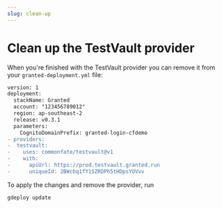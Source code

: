 ```yaml
---
slug: clean-up
---
```


# Clean up the TestVault provider

When you're finished with the TestVault provider you can remove it from your `granted-deployment.yml` file:

```diff
version: 1
deployment:
  stackName: Granted
  account: "123456789012"
  region: ap-southeast-2
  release: v0.3.1
  parameters:
    CognitoDomainPrefix: granted-login-cfdemo
- providers:
-  testvault:
-    uses: commonfate/testvault@v1
-    with:
-      apiUrl: https://prod.testvault.granted.run
-      uniqueId: 2BWcbq1fY1SZRDPh5tHDpsYUVvv

```

To apply the changes and remove the provider, run

```
gdeploy update
```

